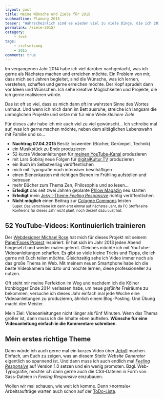 ```yaml
---
layout: post
title: Meine Wünsche und Ziele für 2015
subheadline: Planung 2015
teaser: "Wahrscheinlich sind es wieder viel zu viele Dinge, die ich 2015 gerne erreichen und leisten möchte. Aber diese Dinge würde ich gerne in Angriff nehmen."
permalink: /ziele-2015/
category:
    - text
tags:
    - zielsetzung
    - 2015
comments: true
---
```

Im vergangenen Jahr 2014 habe ich viel darüber nachgedacht, was ich gerne als Nächstes machen und erreichen möchte. Ein Problem von mir, dass mich seit Jahren begleitet, sind die Wünsche, was ich lernen, verstehen, schaffen und gerne erreichen möchte. Der Kopf sprudelt dann vor Ideen und Wünschen. Ich sehe kreative Möglichkeiten und Projekte, die ich gerne realisieren würde. 

Das ist oft so viel, dass es mich dann oft im wahrsten Sinne des Wortes umhaut. Und wenn ich mich dann im Bett ausruhe, streiche ich langsam die unmöglichen Projekte und setze mir für eine Weile *kleinere Ziele*.

Für dieses Jahr habe ich mir auch viel zu viel gewünscht... Ich schreibe mal auf, was ich gerne machen möchte, neben dem alltäglichen Lebenswahn mit Familie und so...

- **Nachtrag 07.04.2015** Besitz loswerden (Bücher, Gerümpel, Technik)
- ein Musikstück zu Ende produzieren
- 52 kurze Videoanleitungen für [meinen YouTube-Kanal][1] produzieren
- mit Lars Sobiraj neue Folgen für [digitalKultur.TV][2] produzieren
- ein Buch im Selbstverlag veröffentlichen
- mich mit Typografie noch intensiver beschäftigen
- einen Bienenkasten mit richtigen Bienen im Frühling aufstellen und betreuen
- mehr Bücher zum Thema Zen, Philosophie und so lesen...
- **Erledigt** das seit zwei Jahren geplante [Phlow Magazin][8] neu starten
- **Erledigt** mein [Jekyll-Theme *Feeling Responsive*][3] richtig veröffentlichen
- **Nicht möglich** einen Beitrag zur [Cologne Commons][7] leisten  
  <small>Super. Das verschiebe ich dann erst einmal auf nächstes Jahr, da FC Stoffel eine Konferenz für dieses Jahr nicht plant, noch derzeit dazu Lust hat.</small>


## 52 YouTube-Videos: Kontinuierlich trainieren

Der [Webdesigner Michael Rose][4] hat mich für dieses Projekt mit seinem [PaperFaces Project][5] inspiriert. Er hat sich im Jahr 2013 jeden Abend hingesetzt und wieder malen gelernt. Gleiches möchte ich mit YouTube-Videoanleitungen schaffen. Es gibt so viele kleine Tricks und Tipps, die ich gerne mit Euch teilen möchte. Gleichzeitig sehe ich Video immer noch als das große Thema im Web. Mit meinem neuen Smartphone habe ich die beste Videokamera bis dato und möchte lernen, diese professioneller zu nutzen.

Oft steht mir meine Perfektion im Weg und nachdem ich die Kölner Ironblogger Ende 2014 verlassen habe, um neue *gefühlte* Freiräume zu bekommen, versuche ich dieses Jahr einfach mal jede Woche eine Videoanleitungen zu produzieren, ähnlich einem Blog-Posting. Und Übung macht den Meister.

Mein Ziel: Videoanleitungen nicht länger als fünf Minuten. Wenn das Thema größer ist, dann muss ich die Inhalte eben aufteilen. **Wünsche für eine Videoanleitung einfach in die Kommentare schreiben**.


## Mein erstes richtige Theme

Dann würde ich auch gerne mal ein kurzes Video über [Jekyll][6] machen. Einfach, um Euch zu zeigen, was an diesem *Static Website Generator* eigentlich so spannend ist. Und dann muss ich auch endlich mal [*Feeling Responsive*][3] auf Version 1.0 setzen und ein wenig promoten. Bzgl. Web-Typografie, möchte ich dann gerne auch die CSS-Dateien in Form von Sass-Dateien in *Feeling Responsive* einzubauen.

Wollen wir mal schauen, wie weit ich komme. Denn »normale« Arbeitsaufträge warten auch schon auf der [ToDo-Liste][9].



 [1]: http://www.youtube.com/user/PhlowMedia
 [2]: http://digitalkultur.tv
 [3]: http://phlow.github.io/feeling-responsive/
 [4]: https://mademistakes.com/about/
 [5]: https://mademistakes.com/paperfaces/
 [6]: http://phlow.de/jekyll
 [7]: http://www.cologne-commons.de/
 [8]: http://magazin.phlow.de/
 [9]: http://mo.phlow.de/todo-listen-verwaltung/
 [10]: #

